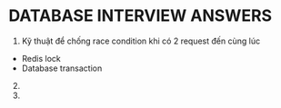 # DATABASE INTERVIEW ANSWERS
1. Kỹ thuật để chống race condition khi có 2 request đến cùng lúc
- Redis lock
- Database transaction
2. 
3. 
